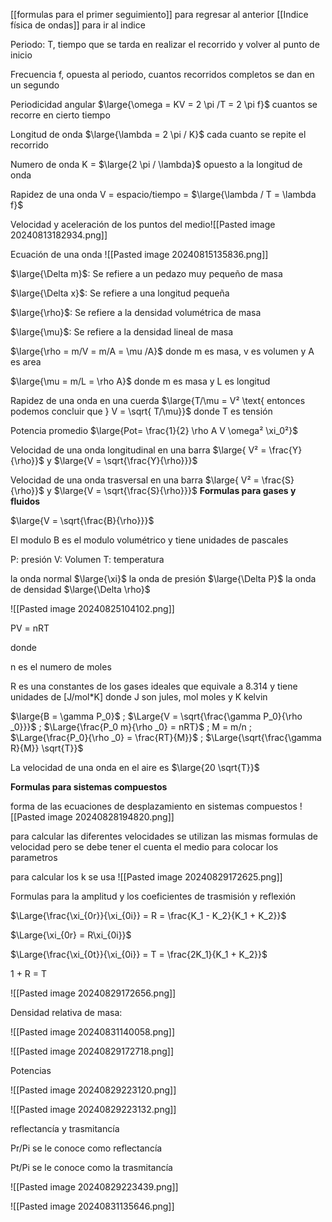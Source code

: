 [[formulas para el primer seguimiento]] para regresar al anterior 
[[Indice física de ondas]] para ir al indice

Periodo: T, tiempo que se tarda en realizar el recorrido y volver al punto de inicio

Frecuencia f, opuesta al periodo, cuantos recorridos completos se dan en un segundo

Periodicidad angular  $\large{\omega = KV = 2 \pi /T = 2 \pi f}$ cuantos se recorre en cierto tiempo

Longitud de onda $\large{\lambda = 2 \pi / K}$ cada cuanto se repite el recorrido

Numero de onda  K =  $\large{2 \pi / \lambda}$ opuesto a la longitud de onda

Rapidez de una onda V = espacio/tiempo = $\large{\lambda / T = \lambda f}$

Velocidad y aceleración de los puntos del medio![[Pasted image 20240813182934.png]] 

Ecuación de una onda  ![[Pasted image 20240815135836.png]]

$\large{\Delta m}$: Se refiere a un pedazo muy pequeño de masa  

$\large{\Delta x}$: Se refiere a una longitud pequeña 

$\large{\rho}$: Se refiere a la densidad volumétrica de masa 

$\large{\mu}$: Se refiere a la densidad lineal de masa

$\large{\rho = m/V = m/A = \mu /A}$ donde m es masa,  v es volumen y A es area 

$\large{\mu = m/L = \rho A}$ donde m es masa y L es longitud 

Rapidez de una onda en una cuerda $\large{T/\mu = V² \text{ entonces podemos concluir que } V = \sqrt{ T/\mu}}$ donde T es tensión 

Potencia promedio $\large{Pot= \frac{1}{2} \rho A V \omega² \xi_0²}$ 

Velocidad de una onda longitudinal en una barra $\large{ V² = \frac{Y}{\rho}}$ y $\large{V = \sqrt{\frac{Y}{\rho}}}$ 

 Velocidad de una onda trasversal en una barra $\large{ V² = \frac{S}{\rho}}$ y $\large{V = \sqrt{\frac{S}{\rho}}}$ 
<b>Formulas para gases y fluidos</b>

$\large{V = \sqrt{\frac{B}{\rho}}}$ 

El modulo B es el modulo volumétrico y tiene unidades de pascales

P: presión
V: Volumen
T: temperatura

la onda normal $\large{\xi}$ 
la onda de presión $\large{\Delta P}$ 
la onda de densidad $\large{\Delta \rho}$ 

![[Pasted image 20240825104102.png]]

PV = nRT

donde

n es el numero de moles

R es una constantes de los gases ideales que equivale a 8.314 y tiene unidades de 
[J/mol*K] donde J son jules, mol moles y K kelvin

$\large{B = \gamma P_0}$ ; $\Large{V = \sqrt{\frac{\gamma P_0}{\rho _0}}}$ ; $\Large{\frac{P_0 m}{\rho _0} = nRT}$ ; M = m/n ; $\Large{\frac{P_0}{\rho _0} = \frac{RT}{M}}$ ; $\Large{\sqrt{\frac{\gamma R}{M}} \sqrt{T}}$ 

La velocidad de una onda en el aire es $\large{20 \sqrt{T}}$ 

<b>Formulas para sistemas compuestos</b>

forma de las ecuaciones de desplazamiento en sistemas compuestos
![[Pasted image 20240828194820.png]]

para calcular las diferentes velocidades se utilizan las mismas formulas de velocidad
pero se debe tener el cuenta el medio para colocar los parametros

para calcular los k se usa
![[Pasted image 20240829172625.png]]

Formulas para la amplitud y los coeficientes de trasmisión y reflexión

$\Large{\frac{\xi_{0r}}{\xi_{0i}} = R = \frac{K_1 - K_2}{K_1 + K_2}}$  

$\Large{\xi_{0r} = R\xi_{0i}}$ 

$\Large{\frac{\xi_{0t}}{\xi_{0i}} = T = \frac{2K_1}{K_1 + K_2}}$ 

1 + R = T


![[Pasted image 20240829172656.png]]

Densidad relativa de masa:

![[Pasted image 20240831140058.png]]

![[Pasted image 20240829172718.png]]

Potencias

![[Pasted image 20240829223120.png]]

![[Pasted image 20240829223132.png]]

reflectancía y trasmitancía 

Pr/Pi se le conoce como reflectancía 

Pt/Pi se le conoce como la trasmitancía

![[Pasted image 20240829223439.png]]

![[Pasted image 20240831135646.png]]
